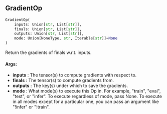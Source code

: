 ## GradientOp
```python
GradientOp(
	inputs: Union[str, List[str]],
	finals: Union[str, List[str]],
	outputs: Union[str, List[str]],
	mode: Union[NoneType, str, Iterable[str]]=None
)
```
Return the gradients of finals w.r.t. inputs.


#### Args:

* **inputs** :  The tensor(s) to compute gradients with respect to.
* **finals** :  The tensor(s) to compute gradients from.
* **outputs** :  The key(s) under which to save the gradients.
* **mode** :  What mode(s) to execute this Op in. For example, "train", "eval", "test", or "infer". To execute        regardless of mode, pass None. To execute in all modes except for a particular one, you can pass an argument        like "!infer" or "!train".